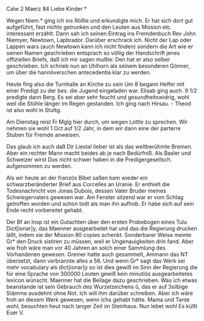  Calw 2 Maerz 84
Liebe Kinder <Marie>*

Wegen Niem.<eyer>* ging ich ins Rößle und erkundigte mich. Er hat sich dort gut aufgeführt, fast nichts getrunken und den Leuten aus Mission etc. interessant erzählt. Dann sah ich seinen Eintrag ins Fremdenbuch Rev John Niemyer, Newtown, Lapbrador. Darüber erschrack ich. Nicht der Lap oder Lappen wars (auch Newtown kann ich nicht finden) sondern die Art wie er seinen Namen geschrieben entsprach so völlig der Handschrift jenes offiziellen Briefs, daß ich mir sagen mußte: Den hat er also selber geschrieben. Ich schrieb nun an Uhlhorn als seinem besonderen Gönner, um über die hannöverschen antecedentia klar zu werden.

Heute fing also die Turnhalle an Kirche zu sein Um 8 begann Helfer mit einer Predigt zu der bes. die Jugend eingeladen war. Elisab ging auch. 9 1/2 predigte dann Berg. Es sei aber sehr feucht und gesundheitswidrig, wohl weil die Stühle länger im Regen gestanden. Ich ging nach Hirsau. - Theod ist also wohl in Stuttg.

Am Dienstag reist Fr Mglg hier durch, um wegen Lottle zu sprechen. Wir nehmen sie wohl 1 Oct auf 1/2 Jahr, in dem wir dann eine der parterre Stuben für Fremde anweisen.

Das glaub ich auch daß Dir Liestal lieber ist als das weltberühmte Bremen. Aber ein rechter Mann macht beides ab je nach Bedürfniß. Als Basler und Schweizer wirst Dus nicht schwer haben in die Predigergesellsch. aufgenommen zu werden.

Als wir heute an der französ Bibel saßen kam wieder ein schwarzberänderter Brief aus Corcelles an Uranie. Er enthielt die Todesnachricht von Jonas Dubois, dessen Vater Bruder meines Schwiegervaters gewesen war. Am Fenster sitzend war er vom Schlag getroffen worden und schon todt als man ihn aufhob. Er habe sich auf sein Ende recht vorbereitet gehabt.

Der Bf an Insp ist ein Gutachten über den ersten Probebogen eines Tulu Dict[ionar]y, das Maenner ausgearbeitet hat und das die Regierung drucken läßt, indem sie der Mission 80 copies schenkt. Sonderbarer Weise meinte Gr<aeter>* den Druck sistiren zu müssen, weil er Ungenauigkeiten drin fand. Aber wie froh wäre man vor 40 Jahren an solch einer Sammlung des Vorhandenen gewesen. Greiner hatte auch gesammelt, Ammann das NT übersetzt, dann verbrannte alles a 56. Und wenn Gr<aeter>* sagt das Werk sei mehr vocabulary als dict[ionar]y so ist dies gewiß im Sinn der Regierung die für eine Sprache von 300000 Leuten gewiß kein minutiös ausgearbeitetes lexicon wünscht. Maenner hat die Beilage dazu geschrieben. Was ich etwas beanstande ist sein Gebrauch des Wurzelzeichens û, das er auf 3silbige Stämme ausdehnt ohne Not. Ich will ihm darüber schreiben. Aber ich wäre froh an diesem Werk gewesen, wenn ichs gehabt hätte. Mama und Tante wohl, besuchten heut nach langer Zeit im Steinhaus. Nun lebet wohl
 Es küßt Euer V.
